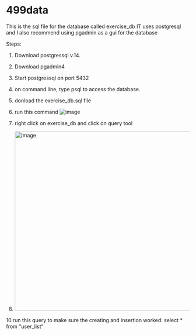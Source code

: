 # 499data

This is the sql file for the database called exercise_db
IT uses postgresql and I also recommend using pgadmin as a gui for the database

Steps:
1. Download postgressql v.14.
2. Download pgadmin4
3. Start postgressql on port 5432
4. on command line, type psql to access the database.
5. donload the exercise_db.sql file
6. run this command ![image](https://user-images.githubusercontent.com/44209179/169746297-b32ba468-88f4-4802-aa0a-8d3d495f2505.png)

7. right click on exercise_db and click on query tool
8. <img width="491" alt="image" src="https://user-images.githubusercontent.com/44209179/169745820-f73f9901-1a1c-47fd-826c-f8815f16ae34.png">
10.run this query to make sure the creating and insertion worked: select * from "user_list"
